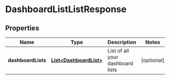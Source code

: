 

# DashboardListListResponse

## Properties

Name | Type | Description | Notes
------------ | ------------- | ------------- | -------------
**dashboardLists** | [**List&lt;DashboardList&gt;**](DashboardList.md) | List of all your dashboard lists |  [optional]



